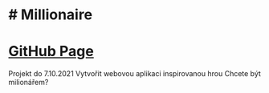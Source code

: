 # # Millionaire
# [GitHub Page](https://radekpelikan.github.io/_1_September-Millionaire/)
Projekt do 7.10.2021
Vytvořit webovou aplikaci inspirovanou hrou Chcete být milionářem?


